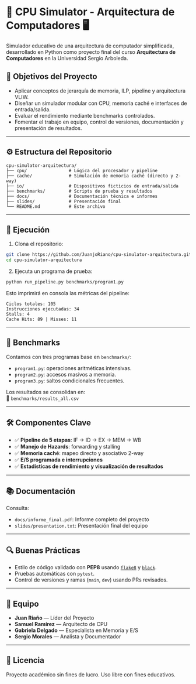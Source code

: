 # 🧠 CPU Simulator - Arquitectura de Computadores 🖥️

Simulador educativo de una arquitectura de computador simplificada, desarrollado en Python como proyecto final del curso **Arquitectura de Computadores** en la Universidad Sergio Arboleda.

## 🎯 Objetivos del Proyecto

- Aplicar conceptos de jerarquía de memoria, ILP, pipeline y arquitectura VLIW.
- Diseñar un simulador modular con CPU, memoria caché e interfaces de entrada/salida.
- Evaluar el rendimiento mediante benchmarks controlados.
- Fomentar el trabajo en equipo, control de versiones, documentación y presentación de resultados.

---

## ⚙️ Estructura del Repositorio

```
cpu-simulator-arquitectura/
├── cpu/                # Lógica del procesador y pipeline
├── cache/              # Simulación de memoria caché (directo y 2-way)
├── io/                 # Dispositivos ficticios de entrada/salida
├── benchmarks/         # Scripts de prueba y resultados
├── docs/               # Documentación técnica e informes
├── slides/             # Presentación final
└── README.md           # Este archivo
```

---

## 🚀 Ejecución

1. Clona el repositorio:

```bash
git clone https://github.com/JuanjoRiano/cpu-simulator-arquitectura.git
cd cpu-simulator-arquitectura
```

2. Ejecuta un programa de prueba:

```bash
python run_pipeline.py benchmarks/program1.py
```

Esto imprimirá en consola las métricas del pipeline:

```
Ciclos totales: 105
Instrucciones ejecutadas: 34
Stalls: 4
Cache Hits: 89 | Misses: 11
```

---

## 🧪 Benchmarks

Contamos con tres programas base en `benchmarks/`:

- `program1.py`: operaciones aritméticas intensivas.
- `program2.py`: accesos masivos a memoria.
- `program3.py`: saltos condicionales frecuentes.

Los resultados se consolidan en:  
📄 `benchmarks/results_all.csv`

---

## 🛠️ Componentes Clave

- ✅ **Pipeline de 5 etapas**: IF → ID → EX → MEM → WB
- ✅ **Manejo de Hazards**: forwarding y stalling
- ✅ **Memoria caché**: mapeo directo y asociativo 2-way
- ✅ **E/S programada e interrupciones**
- ✅ **Estadísticas de rendimiento y visualización de resultados**

---

## 📚 Documentación

Consulta:

- `docs/informe_final.pdf`: Informe completo del proyecto
- `slides/presentation.txt`: Presentación final del equipo

---

## 🔍 Buenas Prácticas

- Estilo de código validado con **PEP8** usando [`flake8`](https://flake8.pycqa.org/) y [`black`](https://black.readthedocs.io/).
- Pruebas automáticas con `pytest`.
- Control de versiones y ramas (`main`, `dev`) usando PRs revisados.

---

## 👥 Equipo

- **Juan Riaño** — Líder del Proyecto
- **Samuel Ramírez** — Arquitecto de CPU
- **Gabriela Delgado** — Especialista en Memoria y E/S
- **Sergio Morales** — Analista y Documentador

---

## 📄 Licencia

Proyecto académico sin fines de lucro. Uso libre con fines educativos.

